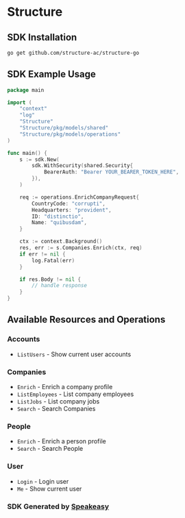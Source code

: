 # Structure

<!-- Start SDK Installation -->
## SDK Installation

```bash
go get github.com/structure-ac/structure-go
```
<!-- End SDK Installation -->

## SDK Example Usage
<!-- Start SDK Example Usage -->
```go
package main

import (
    "context"
    "log"
    "Structure"
    "Structure/pkg/models/shared"
    "Structure/pkg/models/operations"
)

func main() {
    s := sdk.New(
        sdk.WithSecurity(shared.Security{
            BearerAuth: "Bearer YOUR_BEARER_TOKEN_HERE",
        }),
    )

    req := operations.EnrichCompanyRequest{
        CountryCode: "corrupti",
        Headquarters: "provident",
        ID: "distinctio",
        Name: "quibusdam",
    }

    ctx := context.Background()
    res, err := s.Companies.Enrich(ctx, req)
    if err != nil {
        log.Fatal(err)
    }

    if res.Body != nil {
        // handle response
    }
}
```
<!-- End SDK Example Usage -->

<!-- Start SDK Available Operations -->
## Available Resources and Operations


### Accounts

* `ListUsers` - Show current user accounts

### Companies

* `Enrich` - Enrich a company profile
* `ListEmployees` - List company employees
* `ListJobs` - List company jobs
* `Search` - Search Companies

### People

* `Enrich` - Enrich a person profile
* `Search` - Search People

### User

* `Login` - Login user
* `Me` - Show current user
<!-- End SDK Available Operations -->

### SDK Generated by [Speakeasy](https://docs.speakeasyapi.dev/docs/using-speakeasy/client-sdks)
